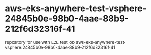 # aws-eks-anywhere-test-vsphere-24845b0e-98b0-4aae-88b9-212f6d32316f-41
repository for use with E2E test job aws-eks-anywhere-test-vsphere:24845b0e-98b0-4aae-88b9-212f6d32316f-41
